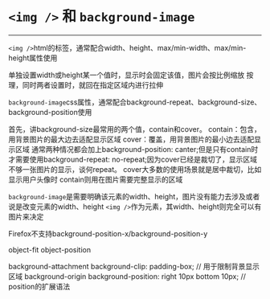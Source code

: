 # `<img />` 和 `background-image`
---
`<img />`html的标签，通常配合width、height、max/min-width、max/min-height属性使用

单独设置width或height某一个值时，显示时会固定该值，图片会按比例缩放
按理，同时两者设置时，就回在指定区域内进行拉伸

`background-image`css属性，通常配合background-repeat、background-size、background-position使用

首先，讲background-size最常用的两个值，contain和cover。
contain：包含，用背景图片的最大边去适配显示区域
cover：覆盖，用背景图片的最小边去适配显示区域
通常两种情况都会加上background-position: canter;但是只有contain时才需要使用background-repeat: no-repeat;因为cover已经是裁切了，显示区域不够一张图片的显示，谈何repeat。
cover大多数的使用场景就是居中裁切，比如显示用户头像时
contain则用在图片需要完整显示的区域

`background-image`是需要明确该元素的width、height，图片没有能力去涉及或者说是改变元素的width、height
`<img />`作为元素，其width、height则完全可以有图片来决定

Firefox不支持background-position-x/background-position-y

object-fit
object-position

background-attachment
background-clip: padding-box; // 用于限制背景显示区域
background-origin
background-position: right 10px bottom 10px; // position的扩展语法
